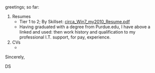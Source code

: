 greetings; so far:

<ol>
  <li>Resumes 
    <ul>
       <li> Tier 1 to 2; By Skillset: <a href='https://github.com/david-c-surbey/help-wanted-answer/blob/work-as/.github/workflows/circa_Win7_my2010_Resume.pdf', link:true>circa_Win7_my2010_Resume.pdf</a>
       </li>
       <li>
         Having graduated with a degree from Purdue.edu, I have above a linked and used: <underpine>then</underline> work history and qualification to my professional I.T. support, for pay, experience.
       </li>
    </ul>
  </li>
  <li>CVs
    <ul>
       <li> </li>
    </ul>
  </li>
</ol>

 
Sincerely,

DS
